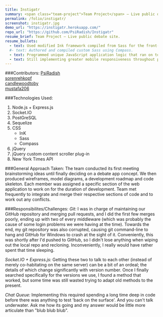```yaml
---
title: Instigatr
summary: <span class="team-project">Team Project</span> – Live public debate app in Express.js using Socket.IO, allowing a user to spectate on debates, or choose a side and join the queue to be allowed to speak.
permalink: /folio/instigatr/
screenshot: instigatr.jpg
demo_url: "https://instigatr.herokuapp.com/"
repo_url: "https://github.com/PsiRadish/Instigatr"
resume_brief: Team Project – Live public debate site.
resume_bullets:
  - text: Used modified Ink framework compiled from Sass for the front-end, and Express.js for the back-end.
  #- text: Authored and compiled custom Sass using Compass.
  - text: Programmed unique JavaScript application logic that ran on top of basic chat room functionality from Socket.IO.
  - text: Still implementing greater mobile responsiveness throughout project (work in progress).
---
```


###Contributors:
[PsiRadish](https://github.com/PsiRadish)  
[sorenrehkopf](https://github.com/sorenrehkopf)  
[candlewoodtoby](https://github.com/candlewoodtoby)  
[mustafa206](https://github.com/mustafa206)  

###Technologies Used:
  1. Node.js + Express.js
  2. Socket.IO
  3. PostGreSQL
  4. Sequelize
  5. CSS  
        + InK
        + Sass
        + Compass
  6. jQuery
  7. jQuery custom content scroller plug-in
  8. New York Times API
  
###General Approach Taken:
  The team conducted its first meeting brainstorming ideas until finally deciding on a debate app concept.
  We then produced wireframes, model diagrams, a development roadmap and code skeleton. Each member was assigned a
  specific section of the web application to work on for the duration of development. Team met frequently to integrate
  and merge their respective sections of code and to work out any conflicts.
  
###Responsibilites/Challenges:
*Git:* I was in charge of maintaining our GitHub repository and merging pull requests, and I did the first few merges poorly, ending up with two of every middleware
(which was probably the cause of some login problems we were having at the time). Towards the end, my git repository was also corrupted, causing git command-line to hang
and GitHub for Windows to crash at the sight of it. Conveniently, this was shortly after I'd pushed to GitHub, so I didn't lose anything when wiping out the local repo
and recloning. Inconveniently, I really would have rather spent that time sleeping.  

*Socket.IO + Express.js:* Getting these two to talk to each other (instead of merely co-habitating on the same server) can be a bit of an ordeal; the details of which
change significantly with version number. Once I finally searched specifically for the versions we use, I found a method that worked, but some time was still wasted
trying to adapt old methods to the present.  

*Chat Queue:* Implementing this required spending a long time deep in code before there was anything to test 'back on the surface'. And you can't talk underwater. Ask
me how its going and my answer would be little more articulate than "blub blub blub".
